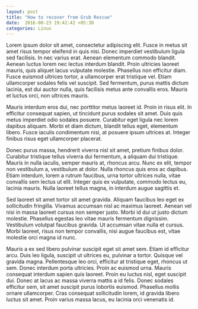 ```yaml
---
layout: post
title: "How to recover from Grub Rescue"
date:  2016-08-23 19:42:42 +05:30
categories: Linux
---
```




Lorem ipsum dolor sit amet, consectetur adipiscing elit. Fusce in metus sit amet risus tempor eleifend in quis nisi. Donec imperdiet vestibulum ligula sed facilisis. In nec varius erat. Aenean elementum commodo blandit. Aenean luctus lorem nec lectus interdum blandit. Proin ultricies laoreet mauris, quis aliquet lacus vulputate molestie. Phasellus non efficitur diam. Fusce euismod ultrices tortor, a ullamcorper erat tristique vel. Etiam ullamcorper sodales felis vel suscipit. Sed fermentum, purus mattis dictum lacinia, est dui auctor nulla, quis facilisis metus ante convallis eros. Mauris et luctus orci, non ultrices mauris.

Mauris interdum eros dui, nec porttitor metus laoreet id. Proin in risus elit. In efficitur consequat sapien, ut tincidunt purus sodales sit amet. Duis quis metus imperdiet odio sodales posuere. Curabitur eget ligula nec lorem dapibus aliquam. Morbi et diam dictum, blandit tellus eget, elementum libero. Fusce iaculis condimentum nisi, at posuere ipsum ultrices at. Integer finibus risus eget ullamcorper placerat.

Donec purus massa, hendrerit viverra nisl sit amet, pretium finibus dolor. Curabitur tristique tellus viverra dui fermentum, a aliquam dui tristique. Mauris in nulla iaculis, semper mauris at, rhoncus arcu. Nunc ex elit, tempor non vestibulum a, vestibulum at dolor. Nulla rhoncus quis eros ac dapibus. Etiam interdum, lorem a rutrum faucibus, urna tortor ultrices nulla, vitae convallis sem lectus ut elit. Integer quis ex vulputate, commodo lectus eu, lacinia mauris. Nulla laoreet tellus magna, in interdum augue sagittis et.

Sed laoreet sit amet tortor sit amet gravida. Aliquam faucibus leo eget ex sollicitudin fringilla. Vivamus accumsan nisl ac maximus laoreet. Aenean vel nisi in massa laoreet cursus non semper justo. Morbi id dui ut justo dictum molestie. Phasellus egestas leo vitae mauris fermentum dignissim. Vestibulum volutpat faucibus gravida. Ut accumsan vitae nulla et cursus. Morbi laoreet, risus non tempor convallis, nisi augue faucibus est, vitae molestie orci magna id nunc.

Mauris a ex sed libero pulvinar suscipit eget sit amet sem. Etiam id efficitur arcu. Duis leo ligula, suscipit ut ultrices eu, pulvinar a tortor. Quisque vel gravida magna. Pellentesque leo orci, efficitur at tristique eget, rhoncus ut sem. Donec interdum porta ultricies. Proin ac euismod urna. Mauris consequat interdum sapien quis laoreet. Proin eu luctus nisl, eget suscipit dui. Donec at lacus ac massa viverra mattis a id felis. Donec sodales efficitur sem, sit amet suscipit purus lobortis euismod. Phasellus mollis ornare ullamcorper. Cras consequat sollicitudin lorem, id gravida libero luctus sit amet. Proin varius massa lacus, eu lacinia orci venenatis id. 
